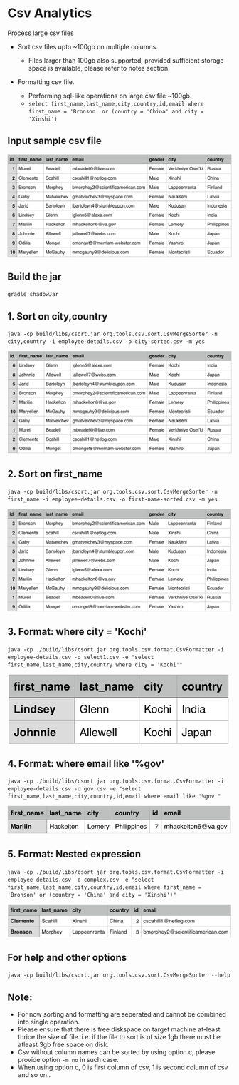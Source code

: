 # Csv Analytics
Process large csv files
- Sort csv files upto ~100gb on multiple columns.
  - Files larger than 100gb also supported, provided sufficient storage space is available, please refer to notes section.

- Formatting csv file.
  - Performing sql-like operations on large csv file ~100gb.
  - `select first_name,last_name,city,country,id,email where first_name = 'Bronson' or (country = 'China' and city = 'Xinshi')`

## Input sample csv file
![Input Csv File](etc/images/employee-details.png)


## Build the jar
`gradle shadowJar`


## 1. Sort on city,country
`java -cp build/libs/csort.jar org.tools.csv.sort.CsvMergeSorter -n city,country -i employee-details.csv -o city-sorted.csv -m yes`

![City,Country Sorted](etc/images/city-country-sorted.png)


## 2. Sort on first_name
`java -cp build/libs/csort.jar org.tools.csv.sort.CsvMergeSorter -n first_name -i employee-details.csv -o first-name-sorted.csv -m yes`

![first_name Sorted](etc/images/first-name-sorted.png)

## 3. Format: where city = 'Kochi'
`java -cp ./build/libs/csort.jar org.tools.csv.format.CsvFormatter -i employee-details.csv -o select1.csv -e "select first_name,last_name,city,country where city = 'Kochi'"`

![select first_name,last_name,city,country where city = 'Kochi'](etc/images/city-equals-kochi.png)

## 4. Format: where email like '%gov'
`java -cp ./build/libs/csort.jar org.tools.csv.format.CsvFormatter -i employee-details.csv -o gov.csv -e "select first_name,last_name,city,country,id,email where email like '%gov'"`

![select first_name,last_name,city,country,id,email where email like '%gov'](etc/images/regexp-like.png)

## 5. Format: Nested expression
`java -cp ./build/libs/csort.jar org.tools.csv.format.CsvFormatter -i employee-details.csv -o complex.csv -e "select first_name,last_name,city,country,id,email where first_name = 'Bronson' or (country = 'China' and city = 'Xinshi')"`

![select first_name,last_name,city,country,id,email where first_name = 'Bronson' or (country = 'China' and city = 'Xinshi')](etc/images/complex.png)

## For help and other options
`java -cp build/libs/csort.jar org.tools.csv.sort.CsvMergeSorter --help`

## Note:
- For now sorting and formatting are seperated and cannot be combined into single operation.
- Please ensure that there is free diskspace on target machine at-least thrice the size of file.
  i.e. if the file to sort is of size 1gb there must be atleast 3gb free space on disk.
- Csv without column names can be sorted by using option c, please provide option `-m no` in such case.
- When using option c, 0 is first column of csv, 1 is second column of csv and so on..
